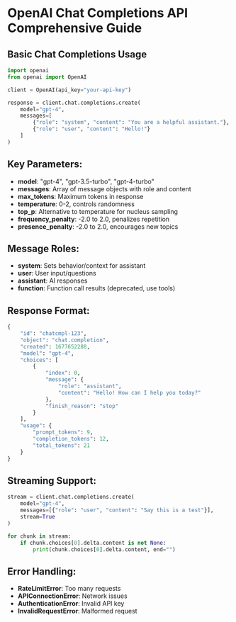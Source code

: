 # OpenAI Chat Completions API Comprehensive Guide

## Basic Chat Completions Usage
```python
import openai
from openai import OpenAI

client = OpenAI(api_key="your-api-key")

response = client.chat.completions.create(
    model="gpt-4",
    messages=[
        {"role": "system", "content": "You are a helpful assistant."},
        {"role": "user", "content": "Hello!"}
    ]
)
```

## Key Parameters:
- **model**: "gpt-4", "gpt-3.5-turbo", "gpt-4-turbo"
- **messages**: Array of message objects with role and content
- **max_tokens**: Maximum tokens in response
- **temperature**: 0-2, controls randomness
- **top_p**: Alternative to temperature for nucleus sampling
- **frequency_penalty**: -2.0 to 2.0, penalizes repetition
- **presence_penalty**: -2.0 to 2.0, encourages new topics

## Message Roles:
- **system**: Sets behavior/context for assistant
- **user**: User input/questions
- **assistant**: AI responses
- **function**: Function call results (deprecated, use tools)

## Response Format:
```python
{
    "id": "chatcmpl-123",
    "object": "chat.completion",
    "created": 1677652288,
    "model": "gpt-4",
    "choices": [
        {
            "index": 0,
            "message": {
                "role": "assistant",
                "content": "Hello! How can I help you today?"
            },
            "finish_reason": "stop"
        }
    ],
    "usage": {
        "prompt_tokens": 9,
        "completion_tokens": 12,
        "total_tokens": 21
    }
}
```

## Streaming Support:
```python
stream = client.chat.completions.create(
    model="gpt-4",
    messages=[{"role": "user", "content": "Say this is a test"}],
    stream=True
)

for chunk in stream:
    if chunk.choices[0].delta.content is not None:
        print(chunk.choices[0].delta.content, end="")
```

## Error Handling:
- **RateLimitError**: Too many requests
- **APIConnectionError**: Network issues
- **AuthenticationError**: Invalid API key
- **InvalidRequestError**: Malformed request
